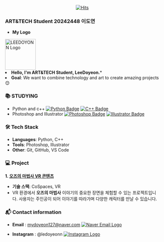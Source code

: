 <div align=center>

[![Hits](https://hits.seeyoufarm.com/api/count/incr/badge.svg?url=https%3A%2F%2Fgithub.com%2Fmydoyeon&count_bg=%23FFE300&title_bg=%23000000&icon=&icon_color=%23E7E7E7&title=hits&edge_flat=false)](https://hits.seeyoufarm.com)
</div>

### ART&TECH Student 20242448 이도연
- **My Logo**
<a href="https://github.com/mydoyeon">
  <img src="https://ifh.cc/g/WCCK4X.jpg" alt="LEEDOYONN Logo" width="100">
</a

- **Hello, I'm ART&TECH Student, LeeDoyeon.***
- **Goal**: We want to combine technology and art to create amazing projects😊

### 📚 STUDYING
- Python and c++
[![Python Badge](https://img.shields.io/badge/-Python-blue?style=flat-square&logo=python&logoColor=white&link=https://www.python.org/)](https://www.python.org/) [![C++ Badge](https://img.shields.io/badge/-C++-00599C?style=flat-square&logo=c%2B%2B&logoColor=white&link=https://isocpp.org/)](https://isocpp.org/)
- Photoshop and Illustrator
[![Photoshop Badge](https://img.shields.io/badge/-Photoshop-31A8FF?style=flat-square&logo=adobe-photoshop&logoColor=white&link=https://www.adobe.com/products/photoshop.html)](https://www.adobe.com/products/photoshop.html) [![Illustrator Badge](https://img.shields.io/badge/-Illustrator-FF9A00?style=flat-square&logo=adobe-illustrator&logoColor=white&link=https://www.adobe.com/products/illustrator.html)](https://www.adobe.com/products/illustrator.html)

### 🛠️ Tech Stack
- **Languages**: Python, C++
- **Tools**: Photoshop, Illustrator
- **Other**: Git, GitHub, VS Code

### 💻 Project
**1. [오즈의 마법사 VR 콘텐츠](https://edu.cospaces.io/LSY-UNH)**
- **기술 스택**: CoSpaces, VR
- VR 환경에서 **오즈의 마법사** 이야기의 중요한 장면을 체험할 수 있는 프로젝트입니다. 사용자는 주인공이 되어 이야기를 따라가며 다양한 캐릭터를 만날 수 있습니다.

### 📬 Contact information
- **Email** : mydoyeon127@naver.com <a href="mailto:mydoyeon@naver.com" target="_blank">
  <img src="https://img.shields.io/badge/-Naver%20Mail-green?style=flat-square&logo=naver&logoColor=white&link=https://mail.naver.com" alt="Naver Email Logo">
</a>

- **Instagram** : @ledoyeonn <a href="https://www.instagram.com/ledoyeonn/" target="_blank">
  <img src="https://img.shields.io/badge/-Instagram-purple?style=flat-square&logo=instagram&logoColor=white" alt="Instagram Logo">
</a>

